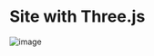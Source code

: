 # Site with Three.js

![image](https://user-images.githubusercontent.com/82836455/202266469-bf90a976-0e3b-4419-9608-002d7160b696.png)
